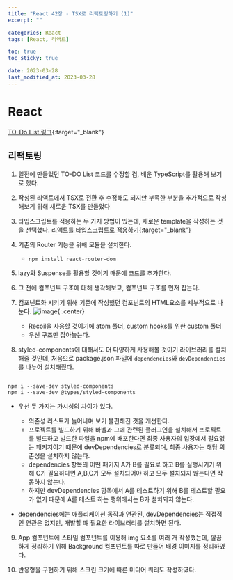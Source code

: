 ```yaml
---
title: "React 42장 - TSX로 리팩토링하기 (1)"
excerpt: ""

categories: React
tags: [React, 리액트]

toc: true
toc_sticky: true

date: 2023-03-28
last_modified_at: 2023-03-28
---
```


# React

[TO-Do List 링크](https://github.com/choigirang/mini-todo-list-second){:target="\_blank"}

## 리팩토링

1. 일전에 만들었던 TO-DO List 코드를 수정할 겸, 배운 TypeScript를 활용해 보기로 했다.

2. 작성된 리액트에서 TSX로 전환 후 수정해도 되지만 부족한 부분을 추가적으로 작성해보기 위해 새로운 TSX를 만들었다

3. 타입스크립트를 적용하는 두 가지 방법이 있는데, 새로운 template을 작성하는 것을 선택했다.
   [리액트를 타입스크립트로 적용하기](https://choigirang.github.io/typescript/01-TypeScript-%EB%A6%AC%EC%95%A1%ED%8A%B8%EC%A0%81%EC%9A%A9/){:target="\_blank"}

4. 기존의 Router 기능을 위해 모듈을 설치한다.

   - `npm install react-router-dom`

5. lazy와 Suspense를 활용할 것이기 때문에 코드를 추가한다.

6. 그 전에 컴포넌트 구조에 대해 생각해보고, 컴포넌트 구조를 먼저 잡는다.

7. 컴포넌트화 시키기 위해 기존에 작성했던 컴포넌트의 HTML요소를 세부적으로 나눈다.
   ![image](https://user-images.githubusercontent.com/118104644/228123498-2b1834ae-da40-45bd-b2db-272f25d3763c.png){:.center}

   - Recoil을 사용할 것이기에 atom 폴더, custom hooks를 위한 custom 폴더
   - 우선 구조만 잡아놓는다.

8. styled-components에 대해서도 더 다양하게 사용해볼 것이기 라이브러리를 설치해줄 것인데, 처음으로 package.json 파일에 `dependencies`와 `devDependencies`를 나누어 설치해줬다.

```node

npm i --save-dev styled-components
npm i --save-dev @types/styled-components
```

- 우선 두 가지는 가시성의 차이가 있다.

  - 의존성 리스트가 늘어나며 보기 불편해진 것을 개선한다.
  - 프로젝트를 빌드하기 위해 바벨과 그에 관련된 플러그인을 설치해서 프로젝트를 빌드하고 빌드한 파일을 npm에 배포한다면 최종 사용자의 입장에서 필요없는 패키지이기 떄문에 devDependencies로 분류되며, 최종 사용자는 해당 의존성을 설치하지 않는다.
  - dependencies 항목의 어떤 패키지 A가 B를 필요로 하고 B를 실행시키기 위해 C가 필요하다면 A,B,C가 모두 설치되어야 하고 모두 설치되지 않는다면 작동하지 않는다.
  - 하지만 devDependencies 항목에서 A를 테스트하기 위해 B를 테스트할 필요가 없기 때문에 A를 테스트 하는 행위에서는 B가 설치되지 않는다.

- dependencies에는 애플리케이션 동작과 연관된, devDependencies는 직접적인 연관은 없지만, 개발할 떄 필요한 라이브러리를 설치하면 된다.

9. App 컴포넌트에 스타일 컴포넌트를 이용해 img 요소를 여러 개 작성했는데, 깔끔하게 정리하기 위해 Background 컴포넌트를 따로 만들어 배경 이미지를 정리하였다.

10. 반응형을 구현하기 위해 스크린 크기에 따른 미디어 쿼리도 작성하였다.
